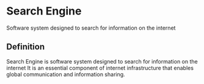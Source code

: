 # Search Engine

Software system designed to search for information on the internet

## Definition
Search Engine is software system designed to search for information on the internet It is an essential component of internet infrastructure that enables global communication and information sharing.
